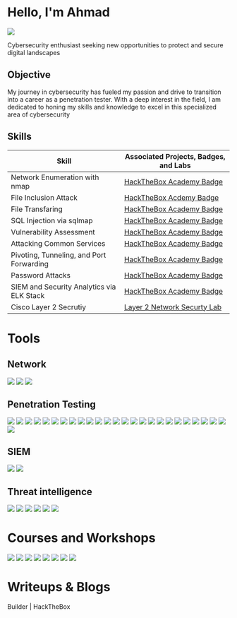 # Hello, I'm Ahmad
<a href="https://www.linkedin.com/in/ahmad-shakla-341027209"><img src="https://img.shields.io/badge/-LinkedIn-0072b1?&style=for-the-badge&logo=linkedin&logoColor=white" /></a>


Cybersecurity enthusiast seeking new opportunities to protect and secure digital landscapes

## Objective


My journey in cybersecurity has fueled my passion and drive to transition into a career as a penetration tester. With a deep interest in the field, I am dedicated to honing my skills and knowledge to excel in this specialized area of cybersecurity
## Skills


| Skill                                         | Associated Projects, Badges, and Labs        |
|-----------------------------------------------|----------------------------|
| Network Enumeration with nmap          | <a href="https://academy.hackthebox.com/achievement/badge/97f891b9-a0e9-11ee-bfb6-bea50ffe6cb4">HackTheBox Academy Badge</a>|
| File Inclusion Attack | <a href="https://academy.hackthebox.com/achievement/badge/c8877fa3-e31d-11ee-b18d-bea50ffe6cb4">HackTheBox Acdemy Badge</a>|
| File Transfaring         | <a href="https://academy.hackthebox.com/achievement/badge/19a73c1c-a5c8-11ee-bfb6-bea50ffe6cb4">HackTheBox Academy Badge</a>|
| SQL Injection via sqlmap      | <a href="https://academy.hackthebox.com/achievement/badge/e31dce01-d728-11ee-891c-bea50ffe6cb4">HackTheBox Academy Badge</a>|
| Vulnerability Assessment                   | <a href="https://academy.hackthebox.com/achievement/badge/d825149d-a480-11ee-bfb6-bea50ffe6cb4">HackTheBox Academy Badge</a>|
| Attacking Common Services | <a href="https://academy.hackthebox.com/achievement/badge/af27f89d-d1b8-11ee-891c-bea50ffe6cb4">HackTheBox Academy Badge</a>|
| Pivoting, Tunneling, and Port Forwarding | <a href="https://academy.hackthebox.com/achievement/badge/d747c2c0-e482-11ee-b18d-bea50ffe6cb4">HackTheBox Academy Badge</a>|
| Password Attacks | <a href="https://academy.hackthebox.com/achievement/badge/5bc58b78-dc0c-11ee-b18d-bea50ffe6cb4">HackTheBox Academy Badge</a>|
| SIEM and Security Analytics via ELK Stack | <a href="https://academy.hackthebox.com/achievement/badge/82594c6c-fde1-11ee-b18d-bea50ffe6cb4">HackTheBox Academy Badge</a>|
| Cisco Layer 2 Secrutiy | <a href="https://github.com/ahmad-shakla/Network-Security">Layer 2 Network Securty Lab</a> 

# Tools


## Network
<div>
    <img src="https://img.shields.io/badge/-Wireshark-1679A7?&style=for-the-badge&logo=Wireshark&logoColor=white" />
    <img src="https://img.shields.io/badge/-TCPDump-EF3B2D?style=for-the-badge&logoColor=white" />
    <img src="https://img.shields.io/badge/-Cisco Packet Tracer-001F66?style=for-the-badge&logoColor=white" />
    
</div>

## Penetration Testing
<div>
    <img src="https://img.shields.io/badge/-Metasploit-00A4EF?&style=for-the-badge&logo=&logoColor=white" />
<img src="https://img.shields.io/badge/-smbclient-00A4EF?&style=for-the-badge&logo=&logoColor=white" />
<img src="https://img.shields.io/badge/-smbmap-00A4EF?&style=for-the-badge&logo=&logoColor=white" />
<img src="https://img.shields.io/badge/-enum4linux-00A4EF?&style=for-the-badge&logo=&logoColor=white" />
<img src="https://img.shields.io/badge/-rpcclient-00A4EF?&style=for-the-badge&logo=&logoColor=white" />
<img src="https://img.shields.io/badge/-impacket-00A4EF?&style=for-the-badge&logo=&logoColor=white" />
<img src="https://img.shields.io/badge/-crackmapexec-00A4EF?&style=for-the-badge&logo=&logoColor=white" />
<img src="https://img.shields.io/badge/-netexec-00A4EF?&style=for-the-badge&logo=&logoColor=white" />
<img src="https://img.shields.io/badge/-showmount-00A4EF?&style=for-the-badge&logo=&logoColor=white" />
<img src="https://img.shields.io/badge/-snmpwalk-00A4EF?&style=for-the-badge&logo=&logoColor=white" />
<img src="https://img.shields.io/badge/-winrm-00A4EF?&style=for-the-badge&logo=&logoColor=white" />
<img src="https://img.shields.io/badge/-gobuster-00A4EF?&style=for-the-badge&logo=&logoColor=white" />
<img src="https://img.shields.io/badge/-nessus-00A4EF?&style=for-the-badge&logo=&logoColor=white" />
<img src="https://img.shields.io/badge/-openVAS-00A4EF?&style=for-the-badge&logo=&logoColor=white" />
<img src="https://img.shields.io/badge/-johntheripper-00A4EF?&style=for-the-badge&logo=&logoColor=white" />
<img src="https://img.shields.io/badge/-crunch-00A4EF?&style=for-the-badge&logo=&logoColor=white" />
<img src="https://img.shields.io/badge/-hydra-00A4EF?&style=for-the-badge&logo=&logoColor=white" />
<img src="https://img.shields.io/badge/-sshuttle-00A4EF?&style=for-the-badge&logo=&logoColor=white" />
<img src="https://img.shields.io/badge/-rpivot-00A4EF?&style=for-the-badge&logo=&logoColor=white" />
<img src="https://img.shields.io/badge/-netsh-00A4EF?&style=for-the-badge&logo=&logoColor=white" />
<img src="https://img.shields.io/badge/-dnscat2-00A4EF?&style=for-the-badge&logo=&logoColor=white" />
<img src="https://img.shields.io/badge/-chisel-00A4EF?&style=for-the-badge&logo=&logoColor=white" />
<img src="https://img.shields.io/badge/-socksoverrdp-00A4EF?&style=for-the-badge&logo=&logoColor=white" />
<img src="https://img.shields.io/badge/-sqlmap-00A4EF?&style=for-the-badge&logo=&logoColor=white" />
<img src="https://img.shields.io/badge/-commix-00A4EF?&style=for-the-badge&logo=&logoColor=white" />
<img src="https://img.shields.io/badge/-burp-00A4EF?&style=for-the-badge&logo=&logoColor=white" />
</div>

## SIEM
<div>
    <img src="https://img.shields.io/badge/-Elastic-0000FF?&style=for-the-badge&logo=&logoColor=white" />
    <img src="https://img.shields.io/badge/-Splunk-FFA500?&style=for-the-badge&logo=&logoColor=white" />

</div>

## Threat intelligence
<div>
    <img src="https://img.shields.io/badge/-abuse.ch-FFFFFF?&style=for-the-badge&logo=&logoColor=white" />
    <img src="https://img.shields.io/badge/-Cisco Talos Inelligence-FFFFFF?&style=for-the-badge&logo=&logoColor=white" />
    <img src="https://img.shields.io/badge/-urlscan.io-FFFFFF?&style=for-the-badge&logo=&logoColor=white" />
    <img src="https://img.shields.io/badge/-any.run-FFFFFF?&style=for-the-badge&logo=&logoColor=white" />
    <img src="https://img.shields.io/badge/-yara-FFFFFF?&style=for-the-badge&logo=&logoColor=white" />
    <img src="https://img.shields.io/badge/-sigma-FFFFFF?&style=for-the-badge&logo=&logoColor=white" />





# Courses and Workshops

<div>
<img src="https://img.shields.io/badge/-TCM Security | Practical Ethical Hacking-533D7E?&style=for-the-badge&logo=&logoColor=white" />
<img src="https://img.shields.io/badge/-Cyberary | Advanced Penetration Testing-000000?&style=for-the-badge&logo=&logoColor=white" />
<img src="https://img.shields.io/badge/-Cyberary | Offensive Penetration Testing-000000?&style=for-the-badge&logo=&logoColor=white" />
<img src="https://img.shields.io/badge/-Fortinet | NSE 1-FF0000?&style=for-the-badge&logoColor=white" />
<img src="https://img.shields.io/badge/-Fortinet | NSE 2-FF0000?&style=for-the-badge&logoColor=white" />
<img src="https://img.shields.io/badge/-Fortinet | NSE 3-FF0000?&style=for-the-badge&logoColor=white" />
<img src="https://img.shields.io/badge/-TryHackMe | Offensive Pentesting -090968?&style=for-the-badge&logoColor=white" />
<img src="https://img.shields.io/badge/-HackTheBox | CPTS (Currenty preparing)-41fa06?&style=for-the-badge&logoColor=white" />
</div>




# Writeups & Blogs


<div>
    <a src="https://medium.com/@0x47M4D/builder-hackthebox-writeup-27ebd9f37562">Builder | HackTheBox</a>
</div>
